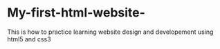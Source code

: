 # My-first-html-website-
This is how to practice learning website design and developement using html5 and css3
